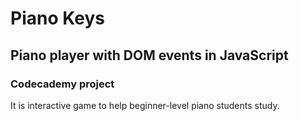 # Piano Keys
## Piano player with DOM events in JavaScript
### Codecademy project

It is interactive game to help beginner-level piano students study.